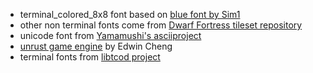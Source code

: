 * terminal_colored_8x8 font based on [blue font by Sim1](http://artcity.bitfellas.org/index.php?a=show&id=37148)
* other non terminal fonts come from [Dwarf Fortress tileset repository](http://dwarffortresswiki.org/Tileset_repository)
* unicode font from [Yamamushi's asciiproject](https://github.com/yamamushi/theasciiproject/blob/master/data/font.png)
* [unrust game engine](https://github.com/unrust) by Edwin Cheng
* terminal fonts from [libtcod project](https://bitbucket.org/libtcod/libtcod)